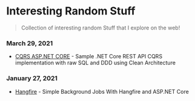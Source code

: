 # Interesting Random Stuff
> Collection of interesting random Stuff that I explore on the web!

### March 29, 2021
- [CQRS ASP.NET CORE](https://github.com/kgrzybek/sample-dotnet-core-cqrs-api) - Sample .NET Core REST API CQRS implementation with raw SQL and DDD using Clean Architecture
### January 27, 2021
- [Hangfire](https://jonhilton.net/simple-background-jobs-with-hangfire-and-aspnet-core/) - Simple Background Jobs With Hangfire and ASP.NET Core
